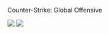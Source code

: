 Counter-Strike: Global Offensive

<img src="http://img1.wikia.nocookie.net/__cb20140422225825/petitcomputer/images/9/91/Gmod_csgo_dance_by_themegarinat-d751x2a-1-.gif">

<img src="http://www.alpen-squad.com/index_htm_files/gmod_csgo_fbi_by_themegarinat-d751xts.gif">
